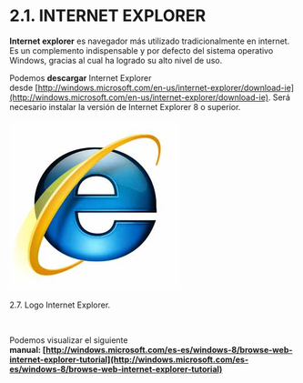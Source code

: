 
# 2.1. INTERNET EXPLORER

**Internet explorer** es navegador más utilizado tradicionalmente en internet. Es un complemento indispensable y por defecto del sistema operativo Windows, gracias al cual ha logrado su alto nivel de uso.

Podemos **descargar** Internet Explorer desde [http://windows.microsoft.com/en-us/internet-explorer/download-ie](http://windows.microsoft.com/en-us/internet-explorer/download-ie). Será necesario instalar la versión de Internet Explorer 8 o superior.


![](img/explorer_icono.jpg)

 2.7. Logo Internet Explorer. 

 

Podemos visualizar el siguiente **manual: [http://windows.microsoft.com/es-es/windows-8/browse-web-internet-explorer-tutorial](http://windows.microsoft.com/es-es/windows-8/browse-web-internet-explorer-tutorial)**

